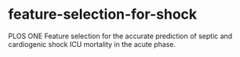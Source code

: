 # feature-selection-for-shock
PLOS ONE Feature selection for the accurate prediction of septic and cardiogenic shock ICU mortality in the acute phase.

